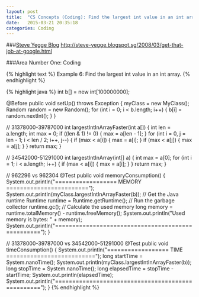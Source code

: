 ```yaml
---
layout: post
title:  "CS Concepts (Coding): Find the largest int value in an int array."
date:   2015-03-21 20:35:18
categories: Coding
---
```


###[Steve Yegge Blog](https://sites.google.com/site/steveyegge2/five-essential-phone-screen-questions)
http://steve-yegge.blogspot.sg/2008/03/get-that-job-at-google.html

###Area Number One: Coding

{% highlight text %}
Example 6:  Find the largest int value in an int array.
{% endhighlight %}

{% highlight java %}
  int b[] = new int[100000000];

  @Before public void setUp() throws Exception {
    myClass = new MyClass();
    Random random = new Random();
    for (int i = 0; i < b.length; i++) {
      b[i] = random.nextInt();
    }
  }

  // 31378000-39787000
  int largestIntInArrayFaster(int a[]) {
    int len = a.length;
    int max = 0;
    if ((len & 1) != 0) {
      max = a[len - 1];
    }
    for (int i = 0, j = len - 1; i < len / 2; i++, j--) {
      if (max < a[i]) {
        max = a[i];
      }
      if (max < a[j]) {
        max = a[j];
      }
    }
    return max;
  }

  // 34542000-51291000
  int largestIntInArray(int[] a) {
    int max = a[0];
    for (int i = 1; i < a.length; i++) {
      if (max < a[i]) {
        max = a[i];
      }
    }
    return max;
  }

  // 962296 vs 962304
  @Test public void memoryConsumption() {
    System.out.println("================== MEMORY ========================");
    System.out.println(myClass.largestIntInArrayFaster(b));
    // Get the Java runtime
    Runtime runtime = Runtime.getRuntime();
    // Run the garbage collector
    runtime.gc();
    // Calculate the used memory
    long memory = runtime.totalMemory() - runtime.freeMemory();
    System.out.println("Used memory is bytes: " + memory);
    System.out.println("==================================================");
  }

  // 31378000-39787000 vs 34542000-51291000
  @Test public void timeConsumption() {
    System.out.println("================== TIME ==========================");
    long startTime = System.nanoTime();
    System.out.println(myClass.largestIntInArrayFaster(b));
    long stopTime = System.nanoTime();
    long elapsedTime = stopTime - startTime;
    System.out.println(elapsedTime);
    System.out.println("==================================================");
  }
{% endhighlight %}
